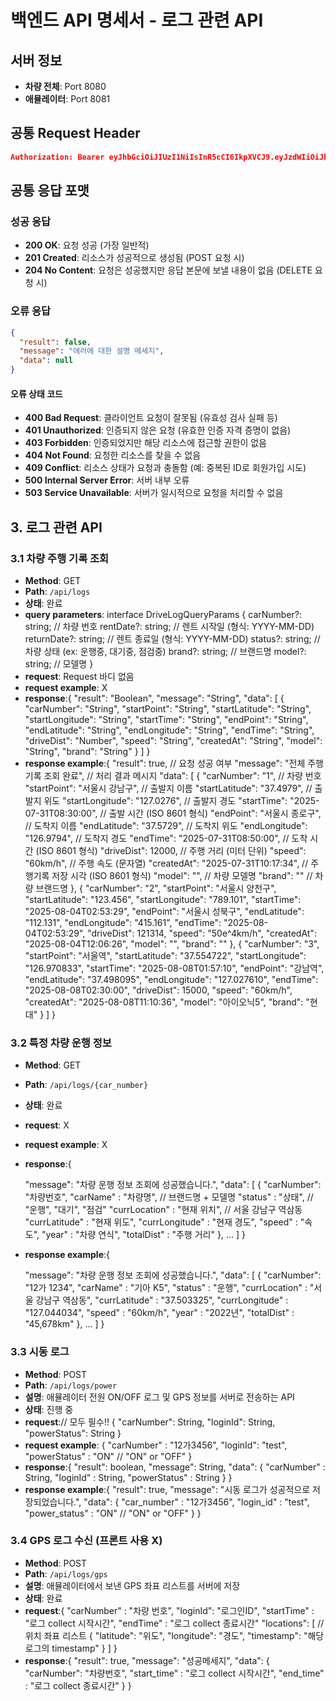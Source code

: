 # 백엔드 API 명세서 - 로그 관련 API

## 서버 정보

- **차량 전체**: Port 8080
- **애뮬레이터**: Port 8081

## 공통 Request Header

```json
Authorization: Bearer eyJhbGciOiJIUzI1NiIsInR5cCI6IkpXVCJ9.eyJzdWIiOiJhZG1pblVzZXIxIiwicm9sZXMiOlsiQURNSU4iLCJVU0VSIl0sImlhdCI6MTY3ODkwNTYwMCwiZXhwIjoxNjc4OTA5MjAwfQ.some_very_long_jwt_string
```

## 공통 응답 포맷

### 성공 응답

- **200 OK**: 요청 성공 (가장 일반적)
- **201 Created**: 리소스가 성공적으로 생성됨 (POST 요청 시)
- **204 No Content**: 요청은 성공했지만 응답 본문에 보낼 내용이 없음 (DELETE 요청 시)

### 오류 응답

```json
{
  "result": false,
  "message": "에러에 대한 설명 메세지",
  "data": null
}
```

#### 오류 상태 코드

- **400 Bad Request**: 클라이언트 요청이 잘못됨 (유효성 검사 실패 등)
- **401 Unauthorized**: 인증되지 않은 요청 (유효한 인증 자격 증명이 없음)
- **403 Forbidden**: 인증되었지만 해당 리소스에 접근할 권한이 없음
- **404 Not Found**: 요청한 리소스를 찾을 수 없음
- **409 Conflict**: 리소스 상태가 요청과 충돌함 (예: 중복된 ID로 회원가입 시도)
- **500 Internal Server Error**: 서버 내부 오류
- **503 Service Unavailable**: 서버가 일시적으로 요청을 처리할 수 없음

## 3. 로그 관련 API

### 3.1 차량 주행 기록 조회

- **Method**: GET
- **Path**: `/api/logs`
- **상태**: 완료
- **query parameters**:
interface DriveLogQueryParams {
	carNumber?: string;   // 차량 번호
	rentDate?: string;    // 렌트 시작일 (형식: YYYY-MM-DD)
	returnDate?: string;  // 렌트 종료일 (형식: YYYY-MM-DD)
	status?: string;      // 차량 상태 (ex: 운행중, 대기중, 점검중)
	brand?: string;       // 브랜드명
	model?: string;       // 모델명
}
- **request**: Request 바디 없음
- **request example**: X
- **response**:{
  "result": "Boolean",
  "message": "String",
  "data": [
    {
      "carNumber": "String",
      "startPoint": "String",
      "startLatitude": "String",
      "startLongitude": "String",
      "startTime": "String",
      "endPoint": "String",
      "endLatitude": "String",
      "endLongitude": "String",
      "endTime": "String",
      "driveDist": "Number",
      "speed": "String",
      "createdAt": "String",
      "model": "String",
      "brand": "String"
    }
  ]
}
- **response example**:{
  "result": true,                      // 요청 성공 여부
  "message": "전체 주행기록 조회 완료",  // 처리 결과 메시지
  "data": [
    {
      "carNumber": "1",               // 차량 번호
      "startPoint": "서울시 강남구",    // 출발지 이름
      "startLatitude": "37.4979",    // 출발지 위도
      "startLongitude": "127.0276",  // 출발지 경도
      "startTime": "2025-07-31T08:30:00", // 출발 시간 (ISO 8601 형식)
      "endPoint": "서울시 종로구",      // 도착지 이름
      "endLatitude": "37.5729",       // 도착지 위도
      "endLongitude": "126.9794",     // 도착지 경도
      "endTime": "2025-07-31T08:50:00", // 도착 시간 (ISO 8601 형식)
      "driveDist": 12000,             // 주행 거리 (미터 단위)
      "speed": "60km/h",              // 주행 속도 (문자열)
      "createdAt": "2025-07-31T10:17:34", // 주행기록 저장 시각 (ISO 8601 형식)
      "model": "",                    // 차량 모델명
      "brand": ""                     // 차량 브랜드명
    },
    {
      "carNumber": "2",
      "startPoint": "서울시 양천구",
      "startLatitude": "123.456",
      "startLongitude": "789.101",
      "startTime": "2025-08-04T02:53:29",
      "endPoint": "서울시 성북구",
      "endLatitude": "112.131",
      "endLongitude": "415.161",
      "endTime": "2025-08-04T02:53:29",
      "driveDist": 121314,
      "speed": "50e^4km/h",
      "createdAt": "2025-08-04T12:06:26",
      "model": "",
      "brand": ""
    },
    {
      "carNumber": "3",
      "startPoint": "서울역",
      "startLatitude": "37.554722",
      "startLongitude": "126.970833",
      "startTime": "2025-08-08T01:57:10",
      "endPoint": "강남역",
      "endLatitude": "37.498095",
      "endLongitude": "127.027610",
      "endTime": "2025-08-08T02:30:00",
      "driveDist": 15000,
      "speed": "60km/h",
      "createdAt": "2025-08-08T11:10:36",
      "model": "아이오닉5",
      "brand": "현대"
    }
  ]
}

### 3.2 특정 차량 운행 정보

- **Method**: GET
- **Path**: `/api/logs/{car_number}`
- **상태**: 완료
- **request**: X
- **request example**: X
- **response**:{

	"message": "차량 운행 정보 조회에 성공했습니다.",
	"data": [
    {
      "carNumber": "차량번호",
      "carName" : "차량명", // 브랜드명 + 모델명
      "status" : "상태",    // "운행", "대기", "점검"
	    "currLocation" : "현재 위치", // 서울 강남구 역삼동
	    "currLatitude" : "현재 위도",
	    "currLongitude" : "현재 경도",
      "speed" : "속도",
	    "year" : "차량 연식",
	    "totalDist" : "주행 거리"
    },
    ...
  ]
}
- **response example**:{

	"message": "차량 운행 정보 조회에 성공했습니다.",
	"data": [
    {
      "carNumber": "12가 1234",
      "carName" : "기아 K5",
      "status" : "운행",
	    "currLocation" : "서울 강남구 역삼동",
	    "currLatitude" : "37.503325",
	    "currLongitude" : "127.044034",
      "speed" : "60km/h",
	    "year" : "2022년",
	    "totalDist" : "45,678km"
    },
    ...
  ]
}

### 3.3 시동 로그

- **Method**: POST
- **Path**: `/api/logs/power`
- **설명**: 애뮬레이터 전원 ON/OFF 로그 및 GPS 정보를 서버로 전송하는 API
- **상태**: 진행 중
- **request**:// 모두 필수!!
{
  "carNumber": String,
  "loginId": String,
  "powerStatus": String
}
- **request example**:
	{
	"carNumber" : "12가3456",
	"loginId": "test",
	"powerStatus" : "ON" // "ON" or "OFF"
}
- **response**:{
    "result": boolean,
    "message": String,
    "data": {
        "carNumber" : String,
        "loginId" : String,
		"powerStatus" : String
    }
}
- **response example**:{
    "result": true,
    "message": "시동 로그가 성공적으로 저장되었습니다.",
    "data": {
        "car_number" : "12가3456",
        "login_id" : "test",
		"power_status" : "ON" // "ON" or "OFF"
    }
}

### 3.4 GPS 로그 수신 (프론트 사용 X)

- **Method**: POST
- **Path**: `/api/logs/gps`
- **설명**: 애뮬레이터에서 보낸 GPS 좌표 리스트를 서버에 저장
- **상태**: 완료
- **request**:{
  "carNumber" : "차량 번호",
  "loginId": "로그인ID",
  "startTime" : "로그 collect 시작시간",
  "endTime" : "로그 collect 종료시간"
  "locations": [   // 위치 좌표 리스트
    {
      "latitude": "위도",
      "longitude": "경도",
      "timestamp": "해당 로그의 timestamp"
    }
  ]
}
- **response**:{
  "result": true,
  "message": "성공메세지",
  "data": {
    "carNumber": "차량번호",
    "start_time" : "로그 collect 시작시간",
    "end_time" : "로그 collect 종료시간"
  }
}
